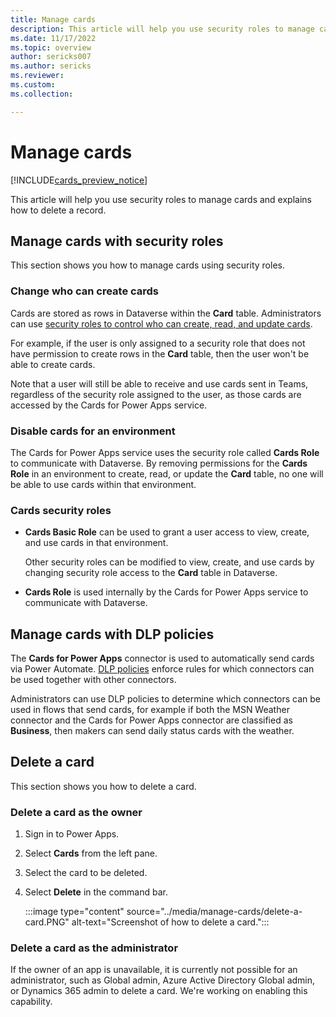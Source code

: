 ```yaml
---
title: Manage cards
description: This article will help you use security roles to manage cards and explains how to delete a record.
ms.date: 11/17/2022
ms.topic: overview
author: sericks007
ms.author: sericks
ms.reviewer: 
ms.custom: 
ms.collection: 

---
```


# Manage cards

[!INCLUDE[cards_preview_notice](../includes/preview-include.md)]

This article will help you use security roles to manage cards and explains how to delete a record.

## Manage cards with security roles

This section shows you how to manage cards using security roles.

### Change who can create cards

Cards are stored as rows in Dataverse within the **Card** table. Administrators can use [security roles to control who can create, read, and update cards](/power-platform/admin/wp-security-cds#tablerecord-ownership).

For example, if the user is only assigned to a security role that does not have permission to create rows in the **Card** table, then the user won't be able to create cards.

Note that a user will still be able to receive and use cards sent in Teams, regardless of the security role assigned to the user, as those cards are accessed by the Cards for Power Apps service.

### Disable cards for an environment

The Cards for Power Apps service uses the security role called **Cards Role** to communicate with Dataverse. By removing permissions for the **Cards Role** in an environment to create, read, or update the **Card** table, no one will be able to use cards within that environment.

### Cards security roles

- **Cards Basic Role** can be used to grant a user access to view, create, and use cards in that environment.

   Other security roles can be modified to view, create, and use cards by changing security role access to the **Card** table in Dataverse.

- **Cards Role** is used internally by the Cards for Power Apps service to communicate with Dataverse.

## Manage cards with DLP policies

The **Cards for Power Apps** connector is used to automatically send cards via Power Automate. [DLP policies](/power-platform/admin/wp-data-loss-prevention) enforce rules for which connectors can be used together with other connectors.

Administrators can use DLP policies to determine which connectors can be used in flows that send cards, for example if both the MSN Weather connector and the Cards for Power Apps connector are classified as **Business**, then makers can send daily status cards with the weather.

## Delete a card

This section shows you how to delete a card.

### Delete a card as the owner

1. Sign in to Power Apps.
1. Select **Cards** from the left pane.
1. Select the card to be deleted.
1. Select **Delete** in the command bar.

   :::image type="content" source="../media/manage-cards/delete-a-card.PNG" alt-text="Screenshot of how to delete a card.":::

### Delete a card as the administrator

If the owner of an app is unavailable, it is currently not possible for an administrator, such as Global admin, Azure Active Directory Global admin, or Dynamics 365 admin to delete a card. We're working on enabling this capability.
